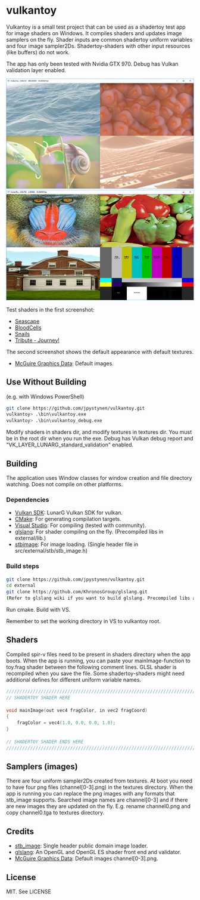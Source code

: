 vulkantoy
=========

Vulkantoy is a small test project that can be used as a shadertoy test app for image shaders
on Windows. It compiles shaders and updates image samplers on the fly.
Shader inputs are common shadertoy uniform variables and four image sampler2Ds. Shadertoy-shaders with other input resources (like buffers) do not work.

The app has only been tested with Nvidia GTX 970. Debug has Vulkan validation layer enabled.

![alt text](screenshots/vulkantoy.png?raw=true)
![alt text](screenshots/default.png?raw=true)

Test shaders in the first screenshot:
* [Seascape](https://www.shadertoy.com/view/Ms2SD1) 
* [BloodCells](https://www.shadertoy.com/view/4ttXzj) 
* [Snails](https://www.shadertoy.com/view/ld3Gz2) 
* [Tribute - Journey!](https://www.shadertoy.com/view/ldlcRf) 

The second screenshot shows the default appearance with default textures.
* [McGuire Graphics Data][image_williams]: Default images.

Use Without Building
--------------------
(e.g. with Windows PowerShell)

```sh
git clone https://github.com/jpystynen/vulkantoy.git
vulkantoy> .\bin\vulkantoy.exe
vulkantoy> .\bin\vulkantoy_debug.exe
```
Modify shaders in shaders dir, and modify textures in textures dir. You must be in the root dir when you run the exe. Debug has Vulkan debug report and "VK_LAYER_LUNARG_standard_validation" enabled.

Building
--------

The application uses Window classes for window creation and file directory watching. Does
not compile on other platforms.

### Dependencies

* [Vulkan SDK][vksdk]: LunarG Vulkan SDK for vulkan.
* [CMake][cmake]: For generating compilation targets.
* [Visual Studio][vstudio]: For compiling (tested with community).
* [glslang][glsl]: For shader compiling on the fly. (Precompiled libs in external/lib.)
* [stbimage][stb]: For image loading.
(Single header file in src/external/stb/stb_image.h)

### Build steps

```sh
git clone https://github.com/jpystynen/vulkantoy.git
cd external
git clone https://github.com/KhronosGroup/glslang.git
(Refer to glslang wiki if you want to build glslang. Precompiled libs are in external/lib)
```
Run cmake.
Build with VS.

Remember to set the working directory in VS to vulkantoy root.

## Shaders

Compiled spir-v files need to be present in shaders directory when the app boots.
 When the app is running, you can paste your mainImage-function to toy.frag shader
 between the following comment lines. GLSL shader is recompiled when you save the file.
 Some shadertoy-shaders might need additional defines for different uniform variable names.

```C
///////////////////////////////////////////////////////////////////////////////
// SHADERTOY SHADER HERE

void mainImage(out vec4 fragColor, in vec2 fragCoord)
{
    fragColor = vec4(1.0, 0.0, 0.0, 1.0);
}

// SHADERTOY SHADER ENDS HERE
///////////////////////////////////////////////////////////////////////////////
```
## Samplers (images)

There are four uniform sampler2Ds created from textures. At boot you need to
have four png files (channel[0-3].png) in the textures directory. When the app is running
you can replace the png images with any formats that stb_image supports. Searched image names
are channel[0-3] and if there are new images they are updated on the fly.
E.g. rename channel0.png and copy channel0.tga to textures directory.

Credits
--------

* [stb_image][stb]: Single header public domain image loader.
* [glslang][glsl]: An OpenGL and OpenGL ES shader front end and validator.
* [McGuire Graphics Data][image_williams]: Default images channel[0-3].png.

License
--------

MIT. See LICENSE

[vksdk]: https://www.lunarg.com/vulkan-sdk/
[cmake]: https://cmake.org/
[vstudio]: https://www.visualstudio.com/vs/community/
[glsl]: https://github.com/KhronosGroup/glslang
[stb]: https://github.com/nothings/stb
[image_williams]: http://graphics.cs.williams.edu/data/images.xml
